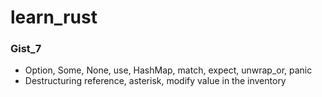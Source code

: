 # learn_rust
### Gist_7
- Option, Some, None, use, HashMap, match, expect, unwrap_or, panic
- Destructuring reference, asterisk, modify value in the inventory
